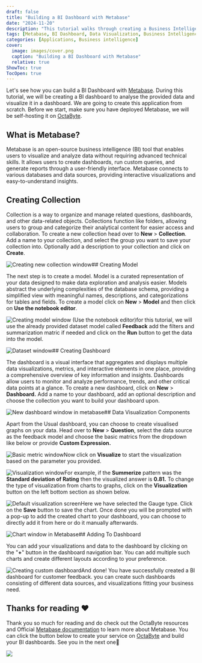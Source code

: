 ```yaml
---
draft: false
title: "Building a BI Dashboard with Metabase"
date: "2024-11-20"
description: "This tutorial walks through creating a Business Intelligence (BI) dashboard using Metabase, including collection creation, data modeling, dashboard building, and data visualization for customer feedback analysis."
tags: [Metabase, BI Dashboard, Data Visualization, Business Intelligence, Data Analysis, Dashboard Creation, Self-Hosting, OctaByte, Tutorial]
categories: [Applications, Business intelligence]
cover:
  image: images/cover.png
  caption: "Building a BI Dashboard with Metabase"
  relative: true
ShowToc: true
TocOpen: true
---
```



Let's see how you can build a BI Dashboard with [Metabase](images/metabase). During this tutorial, we will be creating a BI dashboard to analyse the provided data and visualize it in a dashboard. We are going to create this application from scratch. Before we start, make sure you have deployed Metabase, we will be self\-hosting it on [OctaByte](images/metabase).

## What is Metabase?

Metabase is an open\-source business intelligence (BI) tool that enables users to visualize and analyze data without requiring advanced technical skills. It allows users to create dashboards, run custom queries, and generate reports through a user\-friendly interface. Metabase connects to various databases and data sources, providing interactive visualizations and easy\-to\-understand insights.

## Creating Collection

Collection is a way to organize and manage related questions, dashboards, and other data\-related objects. Collections function like folders, allowing users to group and categorize their analytical content for easier access and collaboration. To create a new collection head over to **New** \> **Collection**. Add a name to your collection, and select the group you want to save your collection into. Optionally add a description to your collection and click on **Create**.

![Creating new collection window](images/Screenshot-2024-05-26-at-1.13.07-PM.jpg)## Creating Model

The next step is to create a model. Model is a curated representation of your data designed to make data exploration and analysis easier. Models abstract the underlying complexities of the database schema, providing a simplified view with meaningful names, descriptions, and categorizations for tables and fields. To create a model click on **New** \> **Model** and then click on **Use the notebook editor**. 

![Creating model window (Use the notebook editor)](images/Screenshot-2024-05-26-at-1.13.55-PM.jpg)for this tutorial, we will use the already provided dataset model called **Feedback** add the filters and summarization matric if needed and click on the **Run** button to get the data into the model.

![Dataset window](images/Screenshot-2024-05-26-at-1.14.18-PM.jpg)## Creating Dashboard

The dashboard is a visual interface that aggregates and displays multiple data visualizations, metrics, and interactive elements in one place, providing a comprehensive overview of key information and insights. Dashboards allow users to monitor and analyze performance, trends, and other critical data points at a glance. To create a new dashboard, click on **New** \> **Dashboard.** Add a name to your dashboard, add an optional description and choose the collection you want to build your dashboard upon.

![New dashboard window in metabase](images/Screenshot-2024-05-26-at-1.14.58-PM.jpg)## Data Visualization Components

Apart from the Usual dashboard, you can choose to create visualised graphs on your data. Head over to **New** \> **Question**, select the data source as the feedback model and choose the basic matrics from the dropdown like below or provide **Custom Expression.**

![Basic metric window](images/Screenshot-2024-05-26-at-1.30.55-PM.jpg)Now click on **Visualize** to start the visualization based on the parameter you provided.

![Visualization window](images/Screenshot-2024-05-26-at-1.41.40-PM.jpg)For example, if the **Summerize** pattern was the **Standard deviation of Rating** then the visualized answer is **0\.81\.** To change the type of visualization from charts to graphs, click on the **Visualization** button on the left bottom section as shown below.

![Default visualization screen](images/Screenshot-2024-05-26-at-1.59.23-PM-1.jpg)Here we have selected the Gauge type. Click on the **Save** button to save the chart. Once done you will be prompted with a pop\-up to add the created chart to your dashboard, you can choose to directly add it from here or do it manually afterwards.

![Chart window in Metabase](images/Screenshot-2024-05-26-at-2.00.27-PM.jpg)## Adding To Dashboard

You can add your visualizations and data to the dashboard by clicking on the "**\+**" button in the dashboard navigation bar. You can add multiple such charts and create different layouts according to your preference.

![Creating custom dashboard](images/Screenshot-2024-05-26-at-2.01.15-PM.jpg)And done! You have successfully created a BI dashboard for customer feedback. you can create such dashboards consisting of different data sources, and visualizations fitting your business need. 

## **Thanks for reading ❤️**

Thank you so much for reading and do check out the OctaByte resources and Official [Metabase documentation](https://www.metabase.com/docs/latest/?ref=blog.octabyte.io) to learn more about Metabase. You can click the button below to create your service on [OctaByte](images/metabase) and build your BI dashboards. See you in the next one👋

[![](/images/octabyte-deploy.png)](images/metabase)

